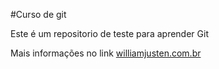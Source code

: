 #Curso de git

Este é um repositorio de teste para aprender Git

Mais informações no link [williamjusten.com.br](http://williamjustem.com.br)
